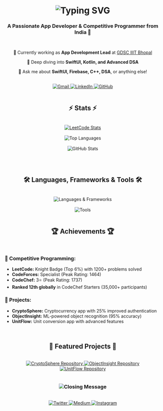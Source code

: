 <h1 align="center">
  <img src="https://readme-typing-svg.herokuapp.com/?font=Righteous&size=35&center=true&vCenter=true&width=500&height=70&duration=4000&lines=Hi+There!+👋;+I'm+Ankit+Kaushik!;" alt="Typing SVG" />
</h1>

<h3 align="center">A Passionate App Developer & Competitive Programmer from India 🚀</h3>

<br/>

<div align="center">
  <p>🔭 Currently working as <strong>App Development Lead</strong> at <a href="https://gdsc.community.dev/iiit-bhopal/">GDSC IIIT Bhopal</a></p>
  <p>🌱 Deep diving into <strong>SwiftUI, Kotlin, and Advanced DSA</strong></p>
  <p>💬 Ask me about <strong>SwiftUI, Firebase, C++, DSA</strong>, or anything else!</p>
</div>

<br/>

<div align="center">
  <a href="mailto:kaushikankit2021@gmail.com">
    <img src="https://img.shields.io/badge/Gmail-333333?style=for-the-badge&logo=gmail&logoColor=red" alt="Gmail" />
  </a>
  <a href="https://linkedin.com/in/ankit-kaushik-81687b244" target="_blank">
    <img src="https://img.shields.io/badge/LinkedIn-0077B5?style=for-the-badge&logo=linkedin&logoColor=white" alt="LinkedIn" />
  </a>
  <a href="https://github.com/ankit7610" target="_blank">
    <img src="https://img.shields.io/badge/GitHub-181717?style=for-the-badge&logo=github&logoColor=white" alt="GitHub" />
  </a>
</div>

<br/>

<h2 align="center">⚡ Stats ⚡</h2>
<br/>

<div align="center">
  <a href="https://leetcode.com/AK200199/">
    <img src="https://leetcard.jacoblin.cool/AK200199?theme=dark&font=Noto%20Sans%20Math&ext=heatmap" alt="LeetCode Stats" />
  </a>
  <br/><br/>
  <img src="https://github-readme-stats.vercel.app/api/top-langs/?username=ankit7610&hide=HTML&langs_count=8&layout=compact&theme=react&border_radius=10&size_weight=0.5&count_weight=0.5" alt="Top Languages" />
  <br/><br/>
  <img src="https://github-readme-stats.vercel.app/api?username=ankit7610&show_icons=true&theme=react&border_color=61dafb&border_radius=10" alt="GitHub Stats" />
</div>

<br/><br/>

<h2 align="center">🛠️ Languages, Frameworks & Tools 🛠️</h2>
<br/>

<div align="center">
  <img src="https://skillicons.dev/icons?i=swift,kotlin,cpp,python,java,firebase" alt="Languages & Frameworks" />
  <br/><br/>
  <img src="https://skillicons.dev/icons?i=react,flutter,mysql,github,androidstudio,vscode" alt="Tools" />
</div>

<br/>

<h2 align="center">🏆 Achievements 🏆</h2>
<br/>

### 🥇 Competitive Programming:
- **LeetCode:** Knight Badge (Top 6%) with 1200+ problems solved
- **CodeForces:** Specialist (Peak Rating: 1464)
- **CodeChef:** 3⭐ (Peak Rating: 1737)
- **Ranked 12th globally** in CodeChef Starters (35,000+ participants)

### 🚀 Projects:
- **CryptoSphere:** Cryptocurrency app with 25% improved authentication
- **ObjectInsight:** ML-powered object recognition (95% accuracy)
- **UnitFlow:** Unit conversion app with advanced features

<br/>

<h2 align="center">📱 Featured Projects 📱</h2>
<br/>

<div align="center">
  <a href="https://github.com/ankit7610/CryptoSphere">
    <img src="https://github-readme-stats.vercel.app/api/pin/?username=ankit7610&repo=CryptoSphere&theme=react&border_color=61dafb&border_radius=10" alt="CryptoSphere Repository" />
  </a>
  <a href="https://github.com/ankit7610/ObjectInsight">
    <img src="https://github-readme-stats.vercel.app/api/pin/?username=ankit7610&repo=ObjectInsight&theme=react&border_color=61dafb&border_radius=10" alt="ObjectInsight Repository" />
  </a>
  <a href="https://github.com/ankit7610/UnitFlow">
    <img src="https://github-readme-stats.vercel.app/api/pin/?username=ankit7610&repo=UnitFlow&theme=react&border_color=61dafb&border_radius=10" alt="UnitFlow Repository" />
  </a>
</div>

<br/>

<h3 align="center">
  <img src="https://readme-typing-svg.herokuapp.com/?font=Righteous&size=25&center=true&vCenter=true&width=500&height=70&duration=4000&lines=Thanks+for+visiting!+✌️;+Shoot+me+a+message+on+LinkedIn!;I'm+always+down+to+collab.:)" alt="Closing Message" />
</h3>

<br/>

<div align="center">
  <a href="https://twitter.com/yourtwitter" target="_blank">
    <img src="https://img.shields.io/badge/Twitter-1DA1F2?style=for-the-badge&logo=twitter&logoColor=white" alt="Twitter" />
  </a>
  <a href="https://medium.com/@yourmedium" target="_blank">
    <img src="https://img.shields.io/badge/Medium-000000?style=for-the-badge&logo=medium&logoColor=white" alt="Medium" />
  </a>
  <a href="https://www.instagram.com/yourinstagram/" target="_blank">
    <img src="https://img.shields.io/badge/Instagram-E1306C?style=for-the-badge&logo=instagram&logoColor=white" alt="Instagram" />
  </a>
</div>
